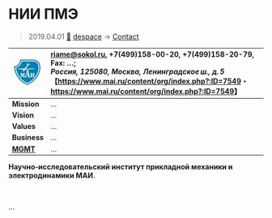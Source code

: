 # НИИ ПМЭ
> 2019.04.01 [🚀](../index/index.md) [despace](index.md) → [Contact](contact.md)

|[![](f/con/m/mai_logo1_thumb.jpg)](f/con/m/mai_logo1.png)|<riame@sokol.ru>, +7(499)158-00-20, +7(499)158-20-79, Fax: …;<br> *Россия, 125080, Москва, Ленинградское ш., д. 5*<br> 【<https://www.mai.ru/content/org/index.php?:ID=7549>・ <https://www.mai.ru/content/org/index.php?:ID=7549>】|
|:--|:--|
|**Mission**|…|
|**Vision**|…|
|**Values**|…|
|**Business**|…|
|**[MGMT](mgmt.md)**|…|

**Научно‑исследовательский институт прикладной механики и электродинамики МАИ**.


<p style="page-break-after:always"> </p>

…

